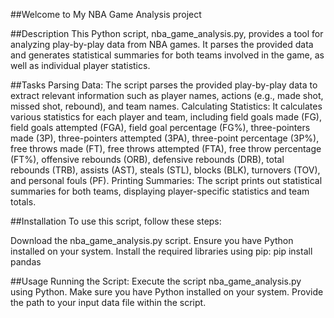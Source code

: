 ##Welcome to My NBA Game Analysis project

##Description
This Python script, nba_game_analysis.py, provides a tool for analyzing play-by-play data from NBA games. 
It parses the provided data and generates statistical summaries for both teams involved in the game, as well as individual player statistics.

##Tasks
Parsing Data: The script parses the provided play-by-play data to extract relevant information such as player names, actions (e.g., made shot, missed shot, rebound), and team names.
Calculating Statistics: It calculates various statistics for each player and team, including field goals made (FG), field goals attempted (FGA), field goal percentage (FG%), three-pointers made (3P), three-pointers attempted (3PA), three-point percentage (3P%), free throws made (FT), free throws attempted (FTA), free throw percentage (FT%), offensive rebounds (ORB), defensive rebounds (DRB), total rebounds (TRB), assists (AST), steals (STL), blocks (BLK), turnovers (TOV), and personal fouls (PF).
Printing Summaries: The script prints out statistical summaries for both teams, displaying player-specific statistics and team totals.

##Installation
To use this script, follow these steps:

Download the nba_game_analysis.py script.
Ensure you have Python installed on your system.
Install the required libraries using pip:
pip install pandas

##Usage
Running the Script: Execute the script nba_game_analysis.py using Python. 
Make sure you have Python installed on your system. 
Provide the path to your input data file within the script.
